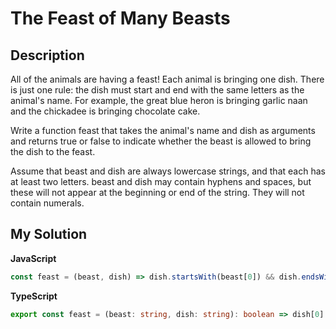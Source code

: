 # The Feast of Many Beasts

## Description

All of the animals are having a feast! Each animal is bringing one dish. There is just one rule: the dish must start and end with the same letters as the animal's name. For example, the great blue heron is bringing garlic naan and the chickadee is bringing chocolate cake.

Write a function feast that takes the animal's name and dish as arguments and returns true or false to indicate whether the beast is allowed to bring the dish to the feast.

Assume that beast and dish are always lowercase strings, and that each has at least two letters. beast and dish may contain hyphens and spaces, but these will not appear at the beginning or end of the string. They will not contain numerals.

## My Solution

**JavaScript**

```js
const feast = (beast, dish) => dish.startsWith(beast[0]) && dish.endsWith(beast[beast.length - 1]);
```

**TypeScript**

```ts
export const feast = (beast: string, dish: string): boolean => dish[0] === beast[0] && dish.at(-1) === beast.at(-1);
```
